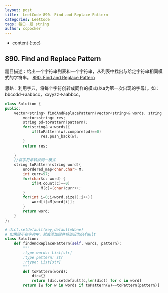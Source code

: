 ```yaml
---
layout: post
title:  LeetCode 890. Find and Replace Pattern
categories: LeetCode
tags: 每日一题 string
author: ccpocker
---
```


* content
{:toc}

## 890. Find and Replace Pattern
题目描述：给出一个字符串列表和一个字符串，从列表中找出与给定字符串相同模式的字符串。
[890. Find and Replace Pattern](https://leetcode.com/problems/find-and-replace-pattern/)

思路：利用字典，将每个字符创转成同样的模式(以a为第一次出现的字母）。如：bbccdd->aabbcc，xxyyzz->aabbcc。

```cpp
class Solution {
public:
    vector<string> findAndReplacePattern(vector<string>& words, string pattern) {
        vector<string> res;
        string pd=toPattern(pattern);
        for(string& w:words){
            if(toPattern(w).compare(pd)==0)
                res.push_back(w);
        }
        return res;
        
    }
    //将字符串转成同一模式
    string toPattern(string word){
        unordered_map<char,char> M;
        int curr=97;
        for(char&c: word) {
            if(M.count(c)==0) 
                M[c]=(char)curr++;
        }
        for(int i=0;i<word.size();i++){
            word[i]=M[word[i]];
        }
        return word;
    }
};
```

```Python
# dict.setdefault(key,default=None)
# 如果键不在字典中，就会添加键并将值设为default
class Solution:
    def findAndReplacePattern(self, words, pattern):
        """
        :type words: List[str]
        :type pattern: str
        :rtype: List[str]
        """
        def toPattern(word):
            dic={}
            return [dic.setdefault(c,len(dic)) for c in word]
        return [w for w in words if toPattern(w)==toPattern(pattern)]

```